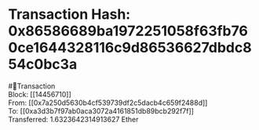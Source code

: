 
Transaction Hash: 0x86586689ba1972251058f63fb760ce1644328116c9d86536627dbdc854c0bc3a
====================================================================================
  
#💸Transaction  
Block: [[14456710]]  
From: [[0x7a250d5630b4cf539739df2c5dacb4c659f2488d]]  
To: [[0xa3d3b7f97ab0aca3072a4161851db89bcb292f7f]]  
Transferred: 1.6323642314913627 Ether
